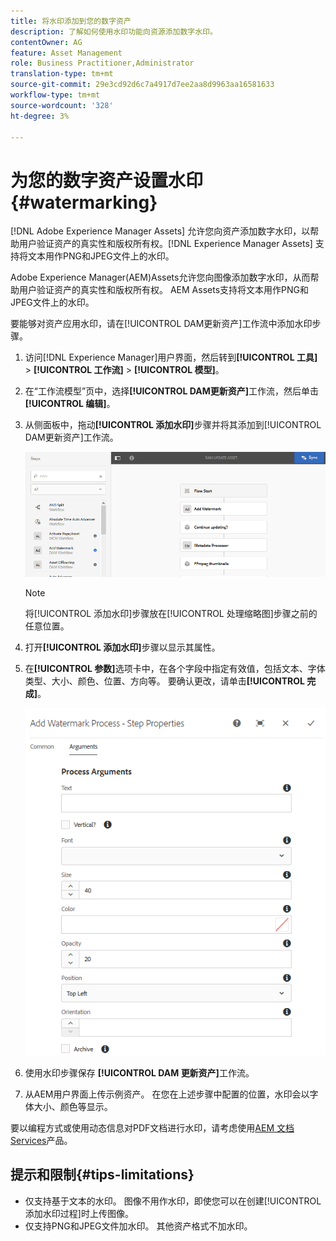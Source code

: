 ```yaml
---
title: 将水印添加到您的数字资产
description: 了解如何使用水印功能向资源添加数字水印。
contentOwner: AG
feature: Asset Management
role: Business Practitioner,Administrator
translation-type: tm+mt
source-git-commit: 29e3cd92d6c7a4917d7ee2aa8d9963aa16581633
workflow-type: tm+mt
source-wordcount: '328'
ht-degree: 3%

---
```



# 为您的数字资产设置水印{#watermarking}

[!DNL Adobe Experience Manager Assets] 允许您向资产添加数字水印，以帮助用户验证资产的真实性和版权所有权。[!DNL Experience Manager Assets] 支持将文本用作PNG和JPEG文件上的水印。

Adobe Experience Manager(AEM)Assets允许您向图像添加数字水印，从而帮助用户验证资产的真实性和版权所有权。 AEM Assets支持将文本用作PNG和JPEG文件上的水印。

要能够对资产应用水印，请在[!UICONTROL DAM更新资产]工作流中添加水印步骤。

1. 访问[!DNL Experience Manager]用户界面，然后转到&#x200B;**[!UICONTROL 工具]** > **[!UICONTROL 工作流]** > **[!UICONTROL 模型]**。
1. 在“工作流模型”页中，选择&#x200B;**[!UICONTROL DAM更新资产]**&#x200B;工作流，然后单击&#x200B;**[!UICONTROL 编辑]**。

1. 从侧面板中，拖动&#x200B;**[!UICONTROL 添加水印]**&#x200B;步骤并将其添加到[!UICONTROL DAM更新资产]工作流。

   ![在DAM更新资产工作流中拖动添加水印步骤](assets/add_watermark_step_aem_assets.png)

   >[!NOTE]
   >
   >将[!UICONTROL 添加水印]步骤放在[!UICONTROL 处理缩略图]步骤之前的任意位置。

1. 打开&#x200B;**[!UICONTROL 添加水印]**&#x200B;步骤以显示其属性。
1. 在&#x200B;**[!UICONTROL 参数]**&#x200B;选项卡中，在各个字段中指定有效值，包括文本、字体类型、大小、颜色、位置、方向等。 要确认更改，请单击&#x200B;**[!UICONTROL 完成]**。

   ![在资产的添加水印步骤中提供参数](assets/arguments_add_watermark_aem_assets.png)

1. 使用水印步骤保存 **[!UICONTROL DAM 更新资产]**&#x200B;工作流。
1. 从AEM用户界面上传示例资产。 在您在上述步骤中配置的位置，水印会以字体大小、颜色等显示。

要以编程方式或使用动态信息对PDF文档进行水印，请考虑使用[AEM 文档 Services](/help/forms/using/overview-aem-document-services.md)产品。

## 提示和限制{#tips-limitations}

* 仅支持基于文本的水印。 图像不用作水印，即使您可以在创建[!UICONTROL 添加水印过程]时上传图像。
* 仅支持PNG和JPEG文件加水印。 其他资产格式不加水印。
